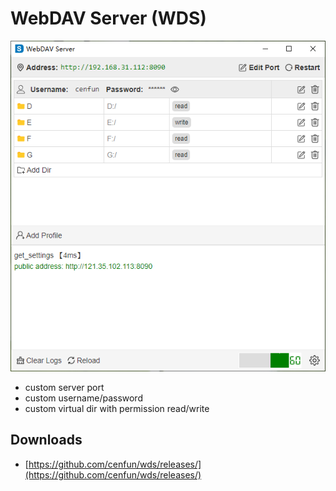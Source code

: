 # WebDAV Server (WDS)

![](/docs/screenshot.png)

* custom server port
* custom username/password
* custom virtual dir with permission read/write

## Downloads
 - [https://github.com/cenfun/wds/releases/](https://github.com/cenfun/wds/releases/)